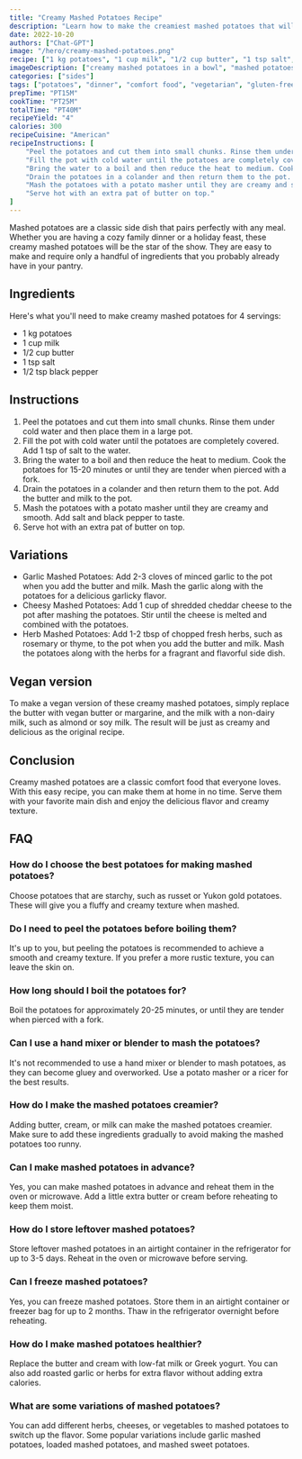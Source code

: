 ```yaml
---
title: "Creamy Mashed Potatoes Recipe"
description: "Learn how to make the creamiest mashed potatoes that will melt in your mouth!"
date: 2022-10-20
authors: ["Chat-GPT"]
image: "/hero/creamy-mashed-potatoes.png"
recipe: ["1 kg potatoes", "1 cup milk", "1/2 cup butter", "1 tsp salt", "1/2 tsp black pepper"]
imageDescription: ["creamy mashed potatoes in a bowl", "mashed potatoes with a pat of butter on top", "white mashed potatoes", "bowl of mashed potatoes"]
categories: ["sides"]
tags: ["potatoes", "dinner", "comfort food", "vegetarian", "gluten-free"]
prepTime: "PT15M"
cookTime: "PT25M"
totalTime: "PT40M"
recipeYield: "4"
calories: 300
recipeCuisine: "American"
recipeInstructions: [
    "Peel the potatoes and cut them into small chunks. Rinse them under cold water and then place them in a large pot.",
    "Fill the pot with cold water until the potatoes are completely covered. Add 1 tsp of salt to the water.",
    "Bring the water to a boil and then reduce the heat to medium. Cook the potatoes for 15-20 minutes or until they are tender when pierced with a fork.",
    "Drain the potatoes in a colander and then return them to the pot. Add the butter and milk to the pot.",
    "Mash the potatoes with a potato masher until they are creamy and smooth. Add salt and black pepper to taste.",
    "Serve hot with an extra pat of butter on top."
]
---
```


Mashed potatoes are a classic side dish that pairs perfectly with any meal. Whether you are having a cozy family dinner or a holiday feast, these creamy mashed potatoes will be the star of the show. They are easy to make and require only a handful of ingredients that you probably already have in your pantry. 

## Ingredients

Here's what you'll need to make creamy mashed potatoes for 4 servings:

- 1 kg potatoes
- 1 cup milk
- 1/2 cup butter
- 1 tsp salt
- 1/2 tsp black pepper

## Instructions

1. Peel the potatoes and cut them into small chunks. Rinse them under cold water and then place them in a large pot.
2. Fill the pot with cold water until the potatoes are completely covered. Add 1 tsp of salt to the water.
3. Bring the water to a boil and then reduce the heat to medium. Cook the potatoes for 15-20 minutes or until they are tender when pierced with a fork.
4. Drain the potatoes in a colander and then return them to the pot. Add the butter and milk to the pot.
5. Mash the potatoes with a potato masher until they are creamy and smooth. Add salt and black pepper to taste.
6. Serve hot with an extra pat of butter on top.

## Variations

- Garlic Mashed Potatoes: Add 2-3 cloves of minced garlic to the pot when you add the butter and milk. Mash the garlic along with the potatoes for a delicious garlicky flavor.
- Cheesy Mashed Potatoes: Add 1 cup of shredded cheddar cheese to the pot after mashing the potatoes. Stir until the cheese is melted and combined with the potatoes.
- Herb Mashed Potatoes: Add 1-2 tbsp of chopped fresh herbs, such as rosemary or thyme, to the pot when you add the butter and milk. Mash the potatoes along with the herbs for a fragrant and flavorful side dish.

## Vegan version

To make a vegan version of these creamy mashed potatoes, simply replace the butter with vegan butter or margarine, and the milk with a non-dairy milk, such as almond or soy milk. The result will be just as creamy and delicious as the original recipe.

## Conclusion

Creamy mashed potatoes are a classic comfort food that everyone loves. With this easy recipe, you can make them at home in no time. Serve them with your favorite main dish and enjoy the delicious flavor and creamy texture.

## FAQ

### How do I choose the best potatoes for making mashed potatoes?

Choose potatoes that are starchy, such as russet or Yukon gold potatoes. These will give you a fluffy and creamy texture when mashed.

### Do I need to peel the potatoes before boiling them?

It's up to you, but peeling the potatoes is recommended to achieve a smooth and creamy texture. If you prefer a more rustic texture, you can leave the skin on.

### How long should I boil the potatoes for?

Boil the potatoes for approximately 20-25 minutes, or until they are tender when pierced with a fork.

### Can I use a hand mixer or blender to mash the potatoes?

It's not recommended to use a hand mixer or blender to mash potatoes, as they can become gluey and overworked. Use a potato masher or a ricer for the best results.

### How do I make the mashed potatoes creamier?

Adding butter, cream, or milk can make the mashed potatoes creamier. Make sure to add these ingredients gradually to avoid making the mashed potatoes too runny.

### Can I make mashed potatoes in advance?

Yes, you can make mashed potatoes in advance and reheat them in the oven or microwave. Add a little extra butter or cream before reheating to keep them moist.

### How do I store leftover mashed potatoes?

Store leftover mashed potatoes in an airtight container in the refrigerator for up to 3-5 days. Reheat in the oven or microwave before serving.

### Can I freeze mashed potatoes?

Yes, you can freeze mashed potatoes. Store them in an airtight container or freezer bag for up to 2 months. Thaw in the refrigerator overnight before reheating.

### How do I make mashed potatoes healthier?

Replace the butter and cream with low-fat milk or Greek yogurt. You can also add roasted garlic or herbs for extra flavor without adding extra calories.

### What are some variations of mashed potatoes?

You can add different herbs, cheeses, or vegetables to mashed potatoes to switch up the flavor. Some popular variations include garlic mashed potatoes, loaded mashed potatoes, and mashed sweet potatoes.